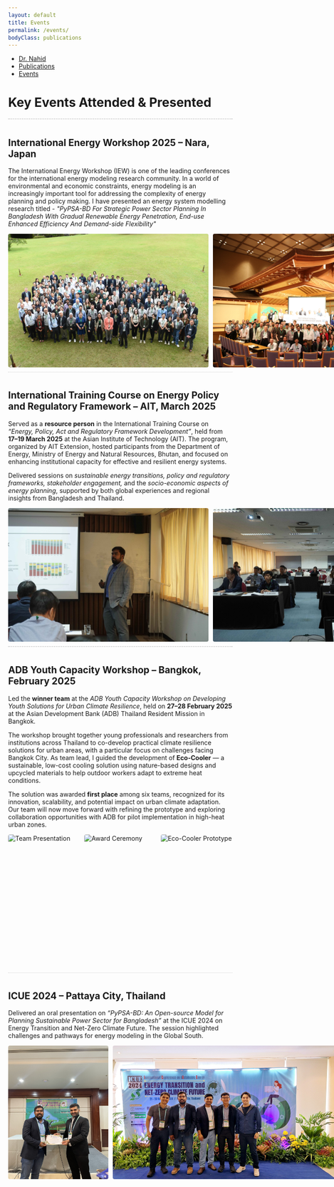 ```yaml
---
layout: default
title: Events
permalink: /events/
bodyClass: publications
---
```


<!-- TOP NAVIGATION -->
<nav class="top-nav">
  <ul>
    <li><a href="/">Dr. Nahid</a></li>
    <li><a href="/publications/">Publications</a></li>
    <li><a href="/events/">Events</a></li>
    
  </ul>
</nav> 

<h1>Key Events Attended & Presented</h1>

<!-- EVENT 1 -->
<div style="border-top: 2px dotted #ccc; padding: 10px 0;;">
  <h2>International Energy Workshop 2025 – Nara, Japan</h2>
  <p>
    The International Energy Workshop (IEW) is one of the leading conferences for the international energy modeling research community. In a world of environmental and economic constraints, energy modeling is an increasingly important tool for addressing the complexity of energy planning and policy making. I have presented an energy system modelling research titled - <em> "PyPSA-BD For Strategic Power Sector Planning In Bangladesh With Gradual Renewable Energy Penetration, End-use Enhanced Efficiency And Demand-side Flexibility" </em>
  </p>

  <div style="display: flex; gap: 10px;">
    <img src="/Image/IEW 2025/IEW1.jpg" alt="Photo 1" style="flex: 1; height: 300px; object-fit: cover; border-radius: 4px;">
    <img src="/Image/IEW 2025/IEW 2.jpg" alt="Photo 2" style="flex: 1; height: 300px; object-fit: cover; border-radius: 4px;">
    <img src="/Image/IEW 2025/IEW 4.jpg" alt="Photo 4" style="flex: 1; height: 300px; object-fit: cover; border-radius: 4px;">
  </div>
</div>

<!-- EVENT 2-->
<div style="border-top: 1px dotted #ccc; padding: 10px 0; ">
  <h2>International Training Course on Energy Policy and Regulatory Framework – AIT, March 2025</h2>
  <p>
    Served as a <strong>resource person</strong> in the International Training Course on 
    <em>“Energy, Policy, Act and Regulatory Framework Development”</em>, held from 
    <strong>17–19 March 2025</strong> at the Asian Institute of Technology (AIT). 
    The program, organized by AIT Extension, hosted participants from the 
    Department of Energy, Ministry of Energy and Natural Resources, Bhutan, 
    and focused on enhancing institutional capacity for effective and resilient energy systems.
  </p>
  <p>
    Delivered sessions on <em>sustainable energy transitions, policy and regulatory frameworks, stakeholder engagement,</em> 
    and the <em>socio-economic aspects of energy planning</em>, supported by both global experiences and 
    regional insights from Bangladesh and Thailand. 
  </p>

  <div style="display: flex; gap: 10px;">
    <img src="/Image/Training/1_11zon.jpg" alt="ICUE Stage" style="flex: 1; height: 300px; object-fit: cover; border-radius: 4px;">
    <img src="/Image/Training/2_11zon.jpg" alt="Poster Session" style="flex: 1; height: 300px; object-fit: cover; border-radius: 4px;">
    <img src="/Image/Training/3_11zon.jpg" alt="Panelists" style="flex: 1; height: 300px; object-fit: cover; border-radius: 4px;">
  </div>
  
</div>

<!-- EVENT 3-->
<div style="border-top: 2px dotted #ccc; padding: 10px 0;">
  <h2>ADB Youth Capacity Workshop – Bangkok, February 2025</h2>
  <p>
    Led the <strong>winner team</strong> at the <em>ADB Youth Capacity Workshop on Developing Youth Solutions for Urban Climate Resilience</em>, held on 
    <strong>27–28 February 2025</strong> at the Asian Development Bank (ADB) Thailand Resident Mission in Bangkok.
  </p>
  <p>
    The workshop brought together young professionals and researchers from institutions across Thailand to co-develop 
    practical climate resilience solutions for urban areas, with a particular focus on challenges facing Bangkok City. 
    As team lead, I guided the development of <strong>Eco-Cooler</strong> — a sustainable, low-cost cooling solution using 
    nature-based designs and upcycled materials to help outdoor workers adapt to extreme heat conditions.
  </p>
  <p>
    The solution was awarded <strong>first place</strong> among six teams, recognized for its innovation, scalability, 
    and potential impact on urban climate adaptation. Our team will now move forward with refining the prototype 
    and exploring collaboration opportunities with ADB for pilot implementation in high-heat urban zones.
  </p>

  <div style="display: flex; gap: 10px; width: 100%;">
    <img src="/image/event3_photo1.jpg" alt="Team Presentation" style="flex: 1; height: 300px; object-fit: cover; border-radius: 4px;">
    <img src="/image/event3_photo2.jpg" alt="Award Ceremony" style="flex: 1; height: 300px; object-fit: cover; border-radius: 4px;">
    <img src="/image/event3_photo3.jpg" alt="Eco-Cooler Prototype" style="flex: 1; height: 300px; object-fit: cover; border-radius: 4px;">
  </div>
</div>


<!-- EVENT 4 -->
<div style="border-top: 1px dotted #ccc; padding: 10px 0;">
  <h2>ICUE 2024 – Pattaya City, Thailand</h2>
  <p>
    Delivered an oral presentation on <em>“PyPSA-BD: An Open-source Model for Planning Sustainable Power Sector for Bangladesh”</em> at the ICUE 2024 on Energy Transition and Net-Zero Climate Future. The session highlighted challenges and pathways for energy modeling in the Global South.
  </p>

  <div style="display: flex; gap: 10px;">
    <img src="/Image/ICUE/2.JPG" alt="ICUE Stage" style="flex: 1; height: 300px; object-fit: cover; border-radius: 4px;">
    <img src="/Image/ICUE/20241023_152352.jpg" alt="Poster Session" style="flex: 1; height: 300px; object-fit: cover; border-radius: 4px;">
    <img src="/Image/ICUE/20241023_152412.jpg" alt="Panelists" style="flex: 1; height: 300px; object-fit: cover; border-radius: 4px;">
  </div>
</div>



